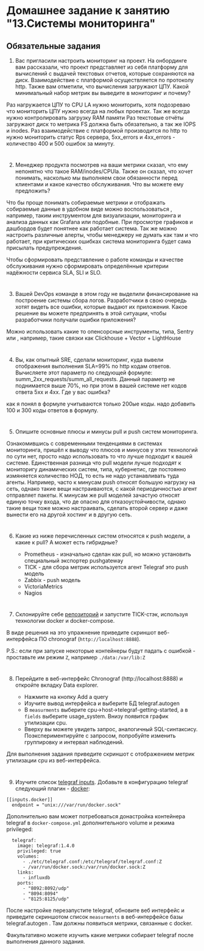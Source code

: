 # Домашнее задание к занятию "13.Системы мониторинга"

## Обязательные задания

1. Вас пригласили настроить мониторинг на проект. На онбординге вам рассказали, что проект представляет из себя 
платформу для вычислений с выдачей текстовых отчетов, которые сохраняются на диск. Взаимодействие с платформой 
осуществляется по протоколу http. Также вам отметили, что вычисления загружают ЦПУ. Какой минимальный набор метрик вы
выведите в мониторинг и почему?

Раз нагружается ЦПУ то CPU LA нужно мониторить, хотя подозреваю что мониторить ЦПУ нужно всегда на любых проектах.
Так же всегда нужно контролировать загрузку RAM памяти
Раз текстовые отчёты загружают диск то метрика FS должна быть обязательно, а так же IOPS и inodes.
Раз взаимодействие с платформой производится по http то нужно мониторить статус Rps сервера, 5xx_errors и 4xx_errors - количество 400 и 500 ошибок за минуту.

#
2. Менеджер продукта посмотрев на ваши метрики сказал, что ему непонятно что такое RAM/inodes/CPUla. Также он сказал, 
что хочет понимать, насколько мы выполняем свои обязанности перед клиентами и какое качество обслуживания. Что вы 
можете ему предложить?

Что бы проще понимать собираемые метрики и отображать собираемые данные в удобном виде можно воспользоваться , например, таким инструментом для визуализации, мониторинга и анализа данных как Grafana или подобные. При просмотре графиков и дашбордов будет понятнее как работает система. Так же можно настроить различные алерты, чтобы менеджеру не думать как там и что работает, при критических ошибках система мониторинга будет сама присылать предупреждения.

Чтобы сформировать представление о работе команды и качестве обслуживания нужно сформировать определённые критерии надёжности сервиса SLA, SLI и SLO.
#
3. Вашей DevOps команде в этом году не выделили финансирование на построение системы сбора логов. Разработчики в свою 
очередь хотят видеть все ошибки, которые выдают их приложения. Какое решение вы можете предпринять в этой ситуации, 
чтобы разработчики получали ошибки приложения?

Можно использовать какие то опенсорсные инструменты, типа, Sentry или , например, такие связки как Clickhouse + Vector + LightHouse
#
4. Вы, как опытный SRE, сделали мониторинг, куда вывели отображения выполнения SLA=99% по http кодам ответов. 
Вычисляете этот параметр по следующей формуле: summ_2xx_requests/summ_all_requests. Данный параметр не поднимается выше 
70%, но при этом в вашей системе нет кодов ответа 5xx и 4xx. Где у вас ошибка?

как я понял в формуле учитываются только 200ые коды. надо добавить 100 и 300 коды ответов в формулу.
#
5. Опишите основные плюсы и минусы pull и push систем мониторинга.

Ознакомившись с современными тенденциями в системах мониторинга, пришёл к выводу что плюсов и минусов у этих технологий по сути нет, просто надо использовать то что лучше подходит к вашей системе. Единственная разница что pull модели лучше подходят к мониторигу динамических систем, типа, кубернетис, где постоянно измяняется количество НОД, то есть не надо устанавливать туда агенты.
Например, часто к минусам push относят большую нагрузку на сеть, однако такие вещи настраиваются, с какой периодичностью агент отправляет пакеты.
К минусам же pull моделей зачастую относят единую точку входа, что де опасно для отказоустойчивости, однако такие вещи тоже можно настраивать, сделать второй сервер и даже вынести его на другой хостинг и в другую сеть.

#
6. Какие из ниже перечисленных систем относятся к push модели, а какие к pull? А может есть гибридные?

    - Prometheus - изначально сделан как pull, но можно установить специальный экспортер pushgateway
    - TICK - для сбора метрик используется агент Telegraf это push модель
    - Zabbix - push модель
    - VictoriaMetrics
    - Nagios
#
7. Склонируйте себе [репозиторий](https://github.com/influxdata/sandbox/tree/master) и запустите TICK-стэк, 
используя технологии docker и docker-compose.

В виде решения на это упражнение приведите скриншот веб-интерфейса ПО chronograf (`http://localhost:8888`). 

P.S.: если при запуске некоторые контейнеры будут падать с ошибкой - проставьте им режим `Z`, например
`./data:/var/lib:Z`
#
8. Перейдите в веб-интерфейс Chronograf (http://localhost:8888) и откройте вкладку Data explorer.
        
    - Нажмите на кнопку Add a query
    - Изучите вывод интерфейса и выберите БД telegraf.autogen
    - В `measurments` выберите cpu->host->telegraf-getting-started, а в `fields` выберите usage_system. Внизу появится график утилизации cpu.
    - Вверху вы можете увидеть запрос, аналогичный SQL-синтаксису. Поэкспериментируйте с запросом, попробуйте изменить группировку и интервал наблюдений.

Для выполнения задания приведите скриншот с отображением метрик утилизации cpu из веб-интерфейса.
#
9. Изучите список [telegraf inputs](https://github.com/influxdata/telegraf/tree/master/plugins/inputs). 
Добавьте в конфигурацию telegraf следующий плагин - [docker](https://github.com/influxdata/telegraf/tree/master/plugins/inputs/docker):
```
[[inputs.docker]]
  endpoint = "unix:///var/run/docker.sock"
```

Дополнительно вам может потребоваться донастройка контейнера telegraf в `docker-compose.yml` дополнительного volume и 
режима privileged:
```
  telegraf:
    image: telegraf:1.4.0
    privileged: true
    volumes:
      - ./etc/telegraf.conf:/etc/telegraf/telegraf.conf:Z
      - /var/run/docker.sock:/var/run/docker.sock:Z
    links:
      - influxdb
    ports:
      - "8092:8092/udp"
      - "8094:8094"
      - "8125:8125/udp"
```

После настройке перезапустите telegraf, обновите веб интерфейс и приведите скриншотом список `measurments` в 
веб-интерфейсе базы telegraf.autogen . Там должны появиться метрики, связанные с docker.

Факультативно можете изучить какие метрики собирает telegraf после выполнения данного задания.

